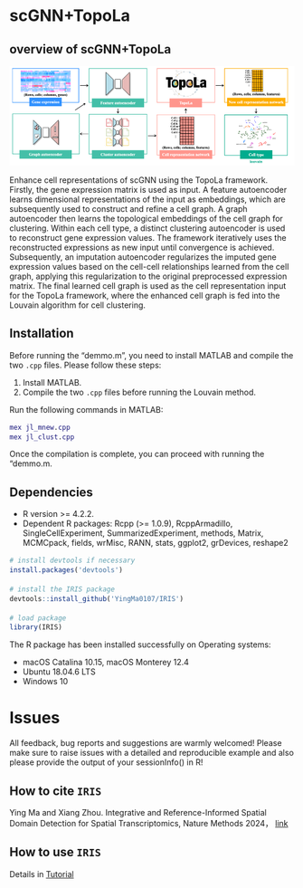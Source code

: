 # scGNN+TopoLa 
## overview of scGNN+TopoLa 

<p align="center">
<img src="https://github.com/kaizheng-academic/TopoLa/blob/main/src/scGNN_TopoLa.png" width="1000" />
</p>
Enhance cell representations of scGNN using the TopoLa framework. Firstly, the gene expression matrix is used as input. A feature autoencoder learns dimensional representations of the input as embeddings, which are subsequently used to construct and refine a cell graph. A graph autoencoder then learns the topological embeddings of the cell graph for clustering. Within each cell type, a distinct clustering autoencoder is used to reconstruct gene expression values. The framework iteratively uses the reconstructed expressions as new input until convergence is achieved. Subsequently, an imputation autoencoder regularizes the imputed gene expression values based on the cell-cell relationships learned from the cell graph, applying this regularization to the original preprocessed expression matrix. The final learned cell graph is used as the cell representation input for the TopoLa framework, where the enhanced cell graph is fed into the Louvain algorithm for cell clustering.

Installation
------------

Before running the “demmo.m”, you need to install MATLAB and compile the two `.cpp` files. Please follow these steps:

1. Install MATLAB.
2. Compile the two `.cpp` files before running the Louvain method.

Run the following commands in MATLAB:

```matlab
mex jl_mnew.cpp
mex jl_clust.cpp
```

Once the compilation is complete, you can proceed with running the  “demmo.m.


## Dependencies 
* R version >= 4.2.2.
* Dependent R packages: Rcpp (>= 1.0.9), RcppArmadillo, SingleCellExperiment, SummarizedExperiment, methods, Matrix, MCMCpack, fields, wrMisc, RANN, stats, ggplot2, grDevices, reshape2


``` r
# install devtools if necessary
install.packages('devtools')

# install the IRIS package
devtools::install_github('YingMa0107/IRIS')

# load package
library(IRIS)

```
The R package has been installed successfully on Operating systems: 
* macOS Catalina 10.15, macOS Monterey 12.4
* Ubuntu 18.04.6 LTS
* Windows 10

# Issues
All feedback, bug reports and suggestions are warmly welcomed! Please make sure to raise issues with a detailed and reproducible example and also please provide the output of your sessionInfo() in R! 

How to cite `IRIS`
-------------------
Ying Ma and Xiang Zhou. Integrative and Reference-Informed Spatial Domain Detection for Spatial Transcriptomics, Nature Methods 2024， [link](https://www.nature.com/articles/s41592-024-02284-9)

How to use `IRIS`
-------------------
Details in [Tutorial](https://yingma0107.github.io/IRIS/)
